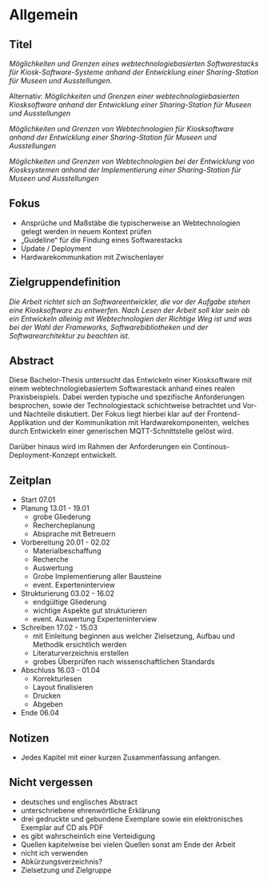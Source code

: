 # Allgemein

## Titel
*Möglichkeiten und Grenzen eines webtechnologiebasierten Softwarestacks für Kiosk-Software-Systeme anhand der Entwicklung einer Sharing-Station für Museen und Ausstellungen.*

Alternativ:
*Möglichkeiten und Grenzen einer webtechnologiebasierten Kiosksoftware anhand der Entwicklung einer Sharing-Station für Museen und Ausstellungen*

*Möglichkeiten und Grenzen von Webtechnologien für Kiosksoftware anhand der Entwicklung einer Sharing-Station für Museen und Ausstellungen*

*Möglichkeiten und Grenzen von Webtechnologien bei der Entwicklung von Kiosksystemen anhand der Implementierung einer Sharing-Station für Museen und Ausstellungen*

## Fokus
- Ansprüche und Maßstäbe die typischerweise an Webtechnologien gelegt werden in neuem Kontext prüfen
- „Guideline“ für die Findung eines Softwarestacks
- Update / Deployment
- Hardwarekommunkation mit Zwischenlayer

## Zielgruppendefinition
*Die Arbeit richtet sich an Softwareentwickler, die vor der Aufgabe stehen eine Kiosksoftware zu entwerfen. Nach Lesen der Arbeit soll klar sein ob ein Entwickeln alleinig mit Webtechnologien der Richtige Weg ist und was bei der Wahl der Frameworks, Softwarebibliotheken und der Softwarearchitektur zu beachten ist.*

## Abstract
Diese Bachelor-Thesis untersucht das Entwickeln einer Kiosksoftware mit einem webtechnologiebasiertem Softwarestack anhand eines realen Praxisbeispiels. Dabei werden typische und spezifische Anforderungen besprochen, sowie der Technologiestack schichtweise betrachtet und Vor- und Nachteile diskutiert. Der Fokus liegt hierbei klar auf der Frontend-Applikation und der Kommunikation mit Hardwarekomponenten, welches durch Entwickeln einer generischen MQTT-Schnittstelle gelöst wird. 

Darüber hinaus wird im Rahmen der Anforderungen ein Continous-Deployment-Konzept entwickelt.

## Zeitplan
- Start 07.01
- Planung 13.01 - 19.01
  - grobe Gliederung
  - Rechercheplanung
  - Absprache mit Betreuern 
- Vorbereitung 20.01 - 02.02
  - Materialbeschaffung
  - Recherche
  - Auswertung
  - Grobe Implementierung aller Bausteine
  - event. Experteninterview
- Strukturierung 03.02 - 16.02
  - endgültige Gliederung
  - wichtige Aspekte gut strukturieren
  - event. Auswertung Experteninterview
- Schreiben 17.02 - 15.03
  - mit Einleitung beginnen aus welcher Zielsetzung, Aufbau und Methodik ersichtlich werden
  - Literaturverzeichnis erstellen
  - grobes Überprüfen nach wissenschaftlichen Standards
- Abschluss 16.03 - 01.04 
  - Korrekturlesen
  - Layout finalisieren 
  - Drucken
  - Abgeben
- Ende 06.04


## Notizen
- Jedes Kapitel mit einer kurzen Zusammenfassung anfangen.

## Nicht vergessen
- deutsches und englisches Abstract
- unterschriebene ehrenwörtliche Erklärung
- drei gedruckte und gebundene Exemplare sowie ein elektronisches Exemplar auf CD als PDF 
- es gibt wahrscheinlich eine Verteidigung
- Quellen kapitelweise bei vielen Quellen sonst am Ende der Arbeit
- nicht ich verwenden
- Abkürzungsverzeichnis?
- Zielsetzung und Zielgruppe